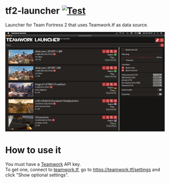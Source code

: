 # tf2-launcher [![Test](https://github.com/IohannRabeson/teamwork-launcher/actions/workflows/test.yml/badge.svg)](https://github.com/IohannRabeson/teamwork-launcher/actions/workflows/test.yml)

Launcher for Team Fortress 2 that uses Teamwork.tf as data source.  

![Main view screenshot](/screenshots/main_view.png?raw=true)

# How to use it
You must have a [Teamwork](https://teamwork.tf) API key.  
To get one, connect to [teamwork.tf](https://teamwork.tf), go to https://teamwork.tf/settings and click "Show optional settings".
